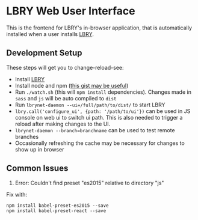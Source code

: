 # LBRY Web User Interface

This is the frontend for LBRY's in-browser application, that is automatically installed when a user installs [LBRY](https://github.com/lbryio/lbry).

## Development Setup

These steps will get you to change-reload-see:

- Install [LBRY](https://github.com/lbryio/lbry/releases)
- Install node and npm ([this gist may be useful](https://gist.github.com/isaacs/579814))
- Run `./watch.sh` (this will `npm install` dependencies). Changes made in `sass` and `js` will be auto compiled to `dist`
- Run `lbrynet-daemon --ui=/full/path/to/dist/` to start LBRY
- `lbry.call('configure_ui', {path: '/path/to/ui'})` can be used in JS console on web ui to switch ui path. This is also needed to trigger a reload after making changes to the UI.
- `lbrynet-daemon --branch=branchname` can be used to test remote branches
- Occasionally refreshing the cache may be necessary for changes to show up in browser

## Common Issues
1. Error: Couldn't find preset "es2015" relative to directory "js"

Fix with:

    npm install babel-preset-es2015 --save
    npm install babel-preset-react --save
